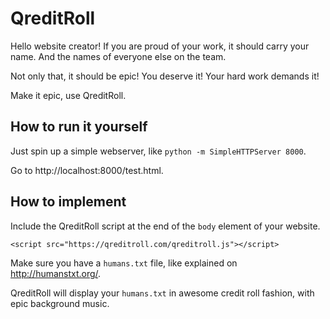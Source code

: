 # QreditRoll

Hello website creator! If you are proud of your work, it should carry your name. And the names of everyone else on the team.

Not only that, it should be epic! You deserve it! Your hard work demands it!

Make it epic, use QreditRoll.

## How to run it yourself
Just spin up a simple webserver, like `python -m SimpleHTTPServer 8000`.

Go to http://localhost:8000/test.html.

## How to implement
Include the QreditRoll script at the end of the `body` element of your website.

`<script src="https://qreditroll.com/qreditroll.js"></script>`

Make sure you have a `humans.txt` file, like explained on http://humanstxt.org/.

QreditRoll will display your `humans.txt` in awesome credit roll fashion, with epic background music.
